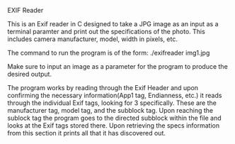 EXIF Reader

This is an Exif reader in C designed to take a JPG image as an input as a terminal paramter and print out the specifications
of the photo. This includes camera manufacturer, model, width in pixels, etc.

The command to run the program is of the form:
./exifreader img1.jpg

Make sure to input an image as a parameter for the program to produce the desired output. 


The program works by reading through the Exif Header and upon confirming the necessary information(App1 tag, Endianness, etc.)
it reads through the individual Exif tags, looking for 3 specifically. These are the manufacturer tag, model tag, and the subblock tag. Upon reaching the sublock tag the program goes to the directed subblock within the file and looks at the Exif tags stored there. Upon retrieving the specs information from this section it prints all that it has discovered out. 
